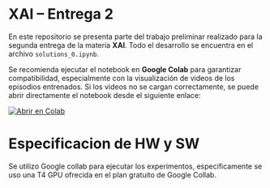 # XAI – Entrega 2



En este repositorio se presenta parte del trabajo preliminar realizado para la segunda entrega de la materia **XAI**. Todo el desarrollo se encuentra en el archivo `solutions_0.ipynb`.

Se recomienda ejecutar el notebook en **Google Colab** para garantizar compatibilidad, especialmente con la visualización de videos de los episodios entrenados. Si los videos no se cargan correctamente, se puede abrir directamente el notebook desde el siguiente enlace:

[![Abrir en Colab](https://colab.research.google.com/assets/colab-badge.svg)](https://colab.research.google.com/drive/1ewhQqVn07kInu-eacn5qyz510BFqlq2o?usp=sharing)

# Especificacion de HW y SW

Se utilizo Google collab para ejecutar los experimentos, especificamente se uso una T4 GPU ofrecida en el plan gratuito de Google Collab.
